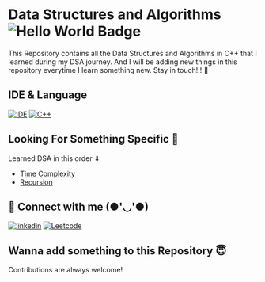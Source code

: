 
# Data Structures and Algorithms ![Hello World Badge](https://img.shields.io/badge/Hello%20World-blue)

This Repository contains all the Data Structures and Algorithms in C++ that I learned during my DSA journey. 
And I will be adding new things in this repository everytime I learn something new.
Stay in touch!!! 🤗



## IDE & Language

[![IDE](https://img.shields.io/badge/VSCode-0078D4?style=for-the-badge&logo=visual%20studio%20code&logoColor=white)](https://code.visualstudio.com/download)
[![C++](https://img.shields.io/badge/C%2B%2B-00599C?style=for-the-badge&logo=c%2B%2B&logoColor=white)]()

## Looking For Something Specific 🤔
Learned DSA in this order ⬇  
- [Time Complexity](https://www.geeksforgeeks.org/understanding-time-complexity-simple-examples/)
- [Recursion](https://github.com/1622vishal/Data-Structures-and-Algorithms/tree/master/Recursion)
 
## 🔗 Connect with me (●'◡'●) 

[![linkedin](https://img.shields.io/badge/linkedin-0A66C2?style=for-the-badge&logo=linkedin&logoColor=white)](https://www.linkedin.com/in/vishal-yadav-347275225/)
[![Leetcode](https://img.shields.io/badge/-LeetCode-FFA116?style=for-the-badge&logo=LeetCode&logoColor=black)](https://leetcode.com/vishalyadav1622/)

## Wanna add something to this Repository 😇

Contributions are always welcome!